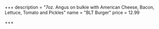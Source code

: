 +++
description = "7oz. Angus on bulkie with American Cheese, Bacon, Lettuce, Tomato and Pickles"
name = "BLT Burger"
price = 12.99

+++
